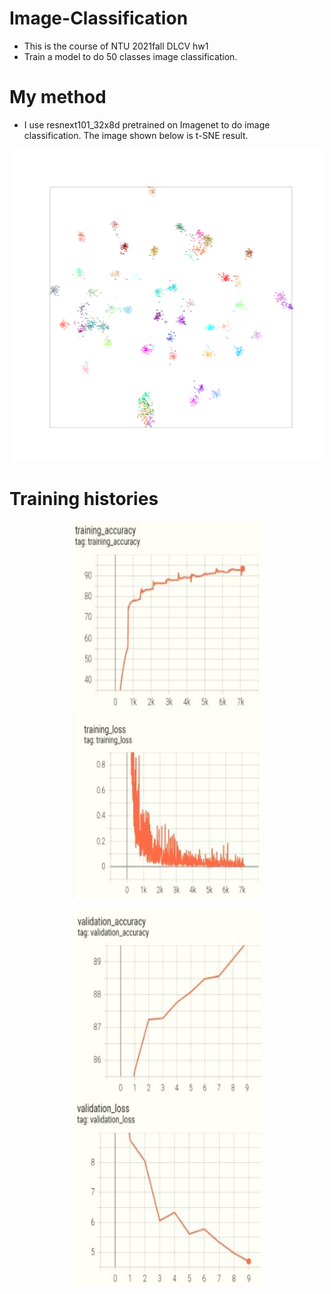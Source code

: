 # Image-Classification
- This is the course of NTU 2021fall DLCV hw1
- Train a model to do 50 classes image classification.
# My method
- I use resnext101_32x8d pretrained on Imagenet to do image classification. The image shown below is t-SNE result.
<div align=center>
<img src="https://github.com/come880412/Image-Classification/blob/main/t-sne.png" width="500" height="500">
</div>

# Training histories
<div align=center>
<img src="https://github.com/come880412/Image-Classification/blob/main/training_fig/training_acc.jpg" width="300" height="300"><img src="https://github.com/come880412/Image-Classification/blob/main/training_fig/training_loss.jpg" width="300" height="300">

<img src="https://github.com/come880412/Image-Classification/blob/main/training_fig/validation_acc.jpg" width="300" height="300"><img src="https://github.com/come880412/Image-Classification/blob/main/training_fig/validation_loss.jpg" width="300" height="300">
</div>
